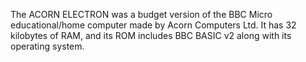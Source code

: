 The ACORN ELECTRON was a budget version of the BBC Micro educational/home computer made by Acorn Computers Ltd. It has 32 kilobytes of RAM, and its ROM includes BBC BASIC v2 along with its operating system.
